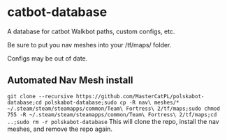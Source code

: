 # catbot-database
A database for catbot Walkbot paths, custom configs, etc.

Be sure to put you nav meshes into your /tf/maps/ folder.

Configs may be out of date.

## Automated Nav Mesh install
```git clone --recursive https://github.com/MasterCatPL/polskabot-database;cd polskabot-database;sudo cp -R nav\ meshes/* ~/.steam/steam/steamapps/common/Team\ Fortress\ 2/tf/maps;sudo chmod 755 -R ~/.steam/steam/steamapps/common/Team\ Fortress\ 2/tf/maps;cd ..;sudo rm -r polskabot-database```
This will clone the repo, install the nav meshes, and remove the repo again.
